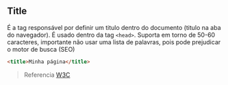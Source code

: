 ## Title

É a tag responsável por definir um titulo dentro do documento (titulo na aba do navegador). É usado dentro da tag `<head>`.
Suporta em torno de 50-60 caracteres, importante não usar uma lista de palavras, pois pode prejudicar o motor de busca (SEO)

```html
<title>Minha página</title>
```

> Referencia [W3C](https://www.w3schools.com/tags/tag_title.asp)

